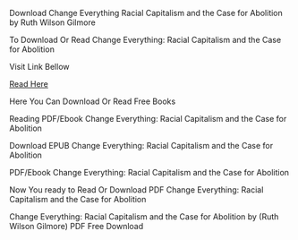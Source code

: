 Download Change Everything Racial Capitalism and the Case for Abolition by Ruth Wilson Gilmore

To Download Or Read Change Everything: Racial Capitalism and the Case for Abolition

Visit Link Bellow

[Read Here](https://mobionlines.web.app/policeman/52979663-change-everything)

Here You Can Download Or Read Free Books

Reading PDF/Ebook Change Everything: Racial Capitalism and the Case for Abolition

Download EPUB Change Everything: Racial Capitalism and the Case for Abolition

PDF/Ebook Change Everything: Racial Capitalism and the Case for Abolition

Now You ready to Read Or Download PDF Change Everything: Racial Capitalism and the Case for Abolition

Change Everything: Racial Capitalism and the Case for Abolition by (Ruth Wilson Gilmore) PDF Free Download
